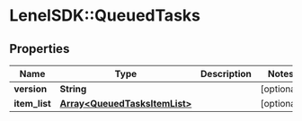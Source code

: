 # LenelSDK::QueuedTasks

## Properties
Name | Type | Description | Notes
------------ | ------------- | ------------- | -------------
**version** | **String** |  | [optional] 
**item_list** | [**Array&lt;QueuedTasksItemList&gt;**](QueuedTasksItemList.md) |  | [optional] 


